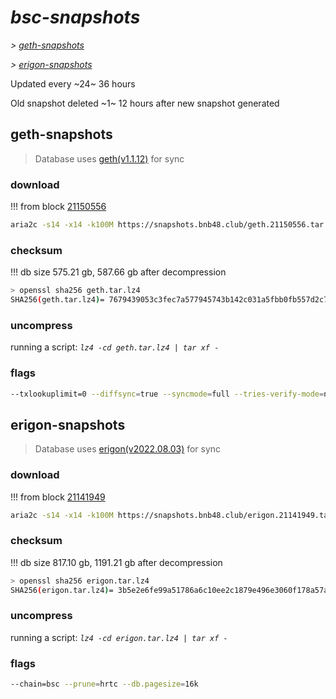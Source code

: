 # *bsc-snapshots*


*\> [geth-snapshots](#geth-snapshots)*

*\> [erigon-snapshots](#erigon-snapshots)*

Updated every ~24~ 36 hours

Old snapshot deleted ~1~ 12 hours after new snapshot generated

## geth-snapshots


> Database uses [geth(v1.1.12)](https://github.com/bnb-chain/bsc/releases/tag/v1.1.12) for sync


### download

<!-- begin_geth -->

!!! from block [21150556](https://bscscan.com/block/21150556)
```bash
aria2c -s14 -x14 -k100M https://snapshots.bnb48.club/geth.21150556.tar.lz4 -o geth.tar.lz4
```


### checksum


!!! db size 575.21 gb, 587.66 gb after decompression
```bash
> openssl sha256 geth.tar.lz4
SHA256(geth.tar.lz4)= 7679439053c3fec7a577945743b142c031a5fbb0fb557d2c7417d0e6289fc559
```

<!-- end_geth -->

### uncompress


running a script: _`lz4 -cd geth.tar.lz4 | tar xf -`_


### flags


```bash
--txlookuplimit=0 --diffsync=true --syncmode=full --tries-verify-mode=none --pruneancient=true --diffblock=5000
```


## erigon-snapshots


> Database uses [erigon(v2022.08.03)](https://github.com/ledgerwatch/erigon/releases/tag/v2022.08.03) for sync


### download

<!-- begin_erigon -->

!!! from block [21141949](https://bscscan.com/block/21141949)
```bash
aria2c -s14 -x14 -k100M https://snapshots.bnb48.club/erigon.21141949.tar.lz4 -o erigon.tar.lz4
```


### checksum


!!! db size 817.10 gb, 1191.21 gb after decompression
```bash
> openssl sha256 erigon.tar.lz4
SHA256(erigon.tar.lz4)= 3b5e2e6fe99a51786a6c10ee2c1879e496e3060f178a57aa2242c66b59e6bf1a
```

<!-- end_erigon -->

### uncompress


running a script: _`lz4 -cd erigon.tar.lz4 | tar xf -`_


### flags


```bash
--chain=bsc --prune=hrtc --db.pagesize=16k
```
